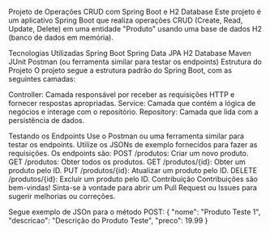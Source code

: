 Projeto de Operações CRUD com Spring Boot e H2 Database
Este projeto é um aplicativo Spring Boot que realiza operações CRUD (Create, Read, Update, Delete) em uma entidade "Produto" usando uma base de dados H2 (banco de dados em memória).

Tecnologias Utilizadas
Spring Boot
Spring Data JPA
H2 Database
Maven
JUnit
Postman (ou ferramenta similar para testar os endpoints)
Estrutura do Projeto
O projeto segue a estrutura padrão do Spring Boot, com as seguintes camadas:

Controller: Camada responsável por receber as requisições HTTP e fornecer respostas apropriadas.
Service: Camada que contém a lógica de negócios e interage com o repositório.
Repository: Camada que lida com a persistência de dados.

Testando os Endpoints
Use o Postman ou uma ferramenta similar para testar os endpoints.
Utilize os JSONs de exemplo fornecidos para fazer as requisições.
Os endpoints são:
POST /produtos: Criar um novo produto.
GET /produtos: Obter todos os produtos.
GET /produtos/{id}: Obter um produto pelo ID.
PUT /produtos/{id}: Atualizar um produto pelo ID.
DELETE /produtos/{id}: Excluir um produto pelo ID.
Contribuição
Contribuições são bem-vindas! Sinta-se à vontade para abrir um Pull Request ou Issues para sugerir melhorias ou correções.

Segue exemplo de JSOn para o método POST:
{
  "nome": "Produto Teste 1",
  "descricao": "Descrição do Produto Teste",
  "preco": 19.99
}
